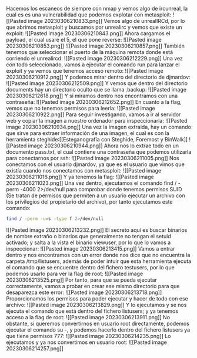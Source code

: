 Hacemos los escaneos de siempre con nmap y vemos algo de ircunreal, la cual es es una vulnerabilidad que podemos explotar con metasploit:
![[Pasted image 20230306210833.png]]
Vemos algo de unrealIRCd, por lo que abrimos metasploit y buscamos por unrealirc y vemos que existe un exploit:
![[Pasted image 20230306210843.png]]
Ahora cargamos el payload, el cual usaré el 5, el que pone reverse:
![[Pasted image 20230306210853.png]]
![[Pasted image 20230306210857.png]]
También tenemos que seleccionar el puerto de la máquina remota donde está corriendo el unrealircd:
![[Pasted image 20230306212229.png]]
Una vez con todo seleccionado, vamos a ejecutar el comando run para lanzar el exploit y ya vemos que tenemos acceso remoto:
![[Pasted image 20230306210912.png]]
Y podemos mirar dentro del directorio de djmardov:
![[Pasted image 20230306212509.png]]
Y vemos que dentro del directorio documents hay un directorio oculto que se llama .backup:
![[Pasted image 20230306212618.png]]
Y si miramos dentro nos encontramos con una contraseña:
![[Pasted image 20230306212652.png]]
En cuanto a la flag, vemos que no tenemos permisos para leerla:
![[Pasted image 20230306210922.png]]
Para seguir investigando, vamos a ir al servidor web y copiar la imagen a nuestro ordenador para inspeccionarla:
![[Pasted image 20230306210934.png]]
Una vez la imagen extraida, hay un comando que sirve para extraer información de una imagen, el cual es con la herramienta steghide:[[Esteganografía con Steghide, Foremost y BinWalk]]
![[Pasted image 20230306210944.png]]
Ahora nos lo extrae todo en un documento pass.txt, el cual contiene una contraseña que podemos utilizarla para conectarnos por ssh:
![[Pasted image 20230306211005.png]]
Nos conectamos con el usuario djmardov, ya que es el usuario que vimos que existía cuando nos conectamos con metasploit:
![[Pasted image 20230306211016.png]]
Y ya tenemos la flag:
![[Pasted image 20230306211023.png]]
Una vez dentro, ejecutamos el comando find / -perm -4000 2>/dev/null para comprobar donde tenemos permisos SUID (Se tratan de permisos que permiten a un usuario ejecutar un archivo con los privilegios del propietario del archivo), por tanto ejecutamos este comando:
```bash
find / -perm -u=s -type f 2>/dev/null
```
![[Pasted image 20230306213232.png]]
El secreto aquí es buscar binarios de nombre extraño o binarios que generalmente no tengan el setuid activado; y salta a la vista el binario viewuser, por lo que lo vamos a inspeccionar:
![[Pasted image 20230306213415.png]]
Vamos a entrar dentro y nos encontramos con un error donde nos dice que no encuentra la carpeta /tmp/listusers, además de poder intuir que esta herramienta ejecuta el comando que se encuentre dentro del fichero testusers, por lo que podemos usarlo para ver la flag de root:
![[Pasted image 20230306213525.png]]
Por tanto, para que se pueda ejecutar correctamente, vamos a probar en crear ese mismo directorio para que desaparezca este error:
![[Pasted image 20230306213718.png]]
Proporcionamos los permisos para poder ejecutar y hacer de todo con ese archivo:
![[Pasted image 20230306213829.png]]
Y lo ejecutamos y se nos ejecuta el comando que está dentro del fichero listusers; y ya tenemos acceso a la flag de root:
![[Pasted image 20230306213911.png]]
No obstante, si queremos convertirnos en usuario root directamente, podemos ejecutar el comando su -, y podemos hacerlo dentro del fichero listusers ya que tiene permisos 777:
![[Pasted image 20230306214235.png]]
Lo ejecutamos y ya nos convertimos en usuario root:
![[Pasted image 20230306214257.png]]